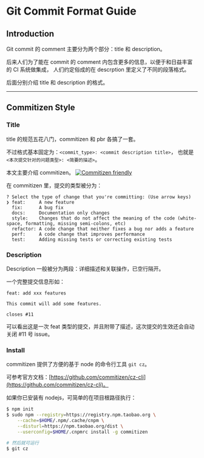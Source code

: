 Git Commit Format Guide
===

## Introduction

Git commit 的 comment 主要分为两个部分：title 和 description。

后来人们为了能在 commit 的 comment 内包含更多的信息，以便于和日益丰富的 CI 系统做集成，
人们约定俗成的在 descrption 里定义了不同的段落格式。

后面分别介绍 title 和 description 的格式。

---

## Commitizen Style

### Title

title 的规范五花八门，commitizen 和 pbr 各搞了一套。

不过格式基本固定为：`<commit_type>: <commit description title>`，
也就是 `<本次提交针对的问题类型>: <简要的描述>`。

本文主要介绍 commitizen。
[![Commitizen friendly](https://img.shields.io/badge/commitizen-friendly-brightgreen.svg)](http://commitizen.github.io/cz-cli/)

在 commitizen 里，提交的类型被分为：

```
? Select the type of change that you're committing: (Use arrow keys)
❯ feat:     A new feature
  fix:      A bug fix
  docs:     Documentation only changes
  style:    Changes that do not affect the meaning of the code (white-space, formatting, missing semi-colons, etc)
  refactor: A code change that neither fixes a bug nor adds a feature
  perf:     A code change that improves performance
  test:     Adding missing tests or correcting existing tests
```

### Description

Description 一般被分为两段：详细描述和关联操作，已空行隔开。

一个完整提交信息形如：

```
feat: add xxx features

This commit will add some features.

closes #11
```

可以看出这是一次 feat 类型的提交，并且附带了描述，这次提交的生效还会自动关闭 #11 号 issue。


### Install

commitizen 提供了方便的基于 node 的命令行工具 `git cz`。

可参考官方文档：[https://github.com/commitizen/cz-cli](https://github.com/commitizen/cz-cli)。

如果你已安装有 nodejs，可简单的在项目根路径执行：

```sh
$ npm init
$ sudo npm --registry=https://registry.npm.taobao.org \
    --cache=$HOME/.npm/.cache/cnpm \
    --disturl=https://npm.taobao.org/dist \
    --userconfig=$HOME/.cnpmrc install -g commitizen

# 然后就可运行
$ git cz
```
